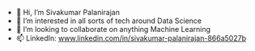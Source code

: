 - 👋 Hi, I’m Sivakumar Palanirajan
- 👀 I’m interested in all sorts of tech around Data Science
- 🙌 I’m looking to collaborate on anything Machine Learning 
- 📫 LinkedIn: www.linkedin.com/in/sivakumar-palanirajan-866a5027b


<!---
SivaKumarPalanirajan/SivaKumarPalanirajan is a ✨ special ✨ repository because its `README.md` (this file) appears on your GitHub profile.
You can click the Preview link to take a look at your changes.
--->
